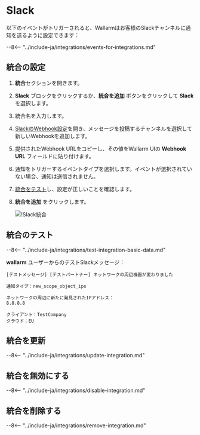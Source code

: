 # Slack

以下のイベントがトリガーされると、Wallarmはお客様のSlackチャンネルに通知を送るように設定できます：

--8<-- "../include-ja/integrations/events-for-integrations.md"

## 統合の設定

1. **統合**セクションを開きます。
2. **Slack** ブロックをクリックするか、**統合を追加** ボタンをクリックして **Slack** を選択します。
3. 統合名を入力します。
4. [SlackのWebhook設定](https://my.slack.com/services/new/incoming-webhook/)を開き、メッセージを投稿するチャンネルを選択して新しいWebhookを追加します。
5. 提供されたWebhook URLをコピーし、その値をWallarm UIの **Webhook URL** フィールドに貼り付けます。
6. 通知をトリガーするイベントタイプを選択します。イベントが選択されていない場合、通知は送信されません。
7. [統合をテスト](#統合のテスト)し、設定が正しいことを確認します。
8. **統合を追加** をクリックします。

      ![!Slack統合](../../../images/user-guides/settings/integrations/add-slack-integration.png)

## 統合のテスト

--8<-- "../include-ja/integrations/test-integration-basic-data.md"

**wallarm** ユーザーからのテストSlackメッセージ：

```
[テストメッセージ] [テストパートナー] ネットワークの周辺機器が変わりました

通知タイプ：new_scope_object_ips

ネットワークの周辺に新たに発見されたIPアドレス：
8.8.8.8

クライアント：TestCompany
クラウド：EU
```

## 統合を更新

--8<-- "../include-ja/integrations/update-integration.md"

## 統合を無効にする

--8<-- "../include-ja/integrations/disable-integration.md"

## 統合を削除する

--8<-- "../include-ja/integrations/remove-integration.md"
